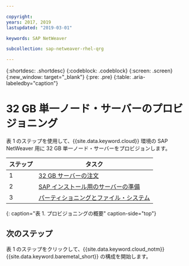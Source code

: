 ```yaml
---

copyright:
years: 2017, 2019
lastupdated: "2019-03-01"

keywords: SAP NetWeaver

subcollection: sap-netweaver-rhel-qrg

---
```


{:shortdesc: .shortdesc}
{:codeblock: .codeblock}
{:screen: .screen}
{:new_window: target="_blank"}
{:pre: .pre}
{:table: .aria-labeledby="caption"}

# 32 GB 単一ノード・サーバーのプロビジョニング

表 1 のステップを使用して、{{site.data.keyword.cloud}} 環境の SAP NetWeaver 用に 32 GB 単一ノード・サーバーをプロビジョンします。

| ステップ | タスク |
| --- | --- |
| 1 | [32 GB サーバーの注文](/docs/infrastructure/sap-netweaver-rhel-qrg?topic=sap-netweaver-rhel-qrg-install_32GB)
| 2 | [SAP インストール用のサーバーの準備](/docs/infrastructure/sap-netweaver-rhel-qrg?topic=sap-netweaver-rhel-qrg-prepare_32GB)
| 3 | [パーティショニングとファイル・システム](/docs/infrastructure/sap-netweaver-rhel-qrg?topic=sap-netweaver-rhel-qrg-partition_32GB)
{: caption="表 1. プロビジョニングの概要" caption-side="top"}

## 次のステップ

表 1 のステップをクリックして、{{site.data.keyword.cloud_notm}} {{site.data.keyword.baremetal_short}} の構成を開始します。
